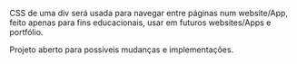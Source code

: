 CSS de uma div será usada para navegar entre páginas num website/App, feito apenas para fins educacionais, usar em futuros websites/Apps e portfólio.

Projeto aberto para possiveis mudanças e implementações.